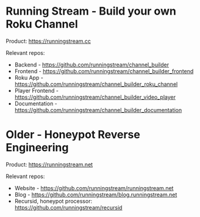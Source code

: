 # Running Stream - Build your own Roku Channel

Product: https://runningstream.cc

Relevant repos:
* Backend - https://github.com/runningstream/channel_builder
* Frontend - https://github.com/runningstream/channel_builder_frontend
* Roku App - https://github.com/runningstream/channel_builder_roku_channel
* Player Frontend - https://github.com/runningstream/channel_builder_video_player
* Documentation - https://github.com/runningstream/channel_builder_documentation

# Older - Honeypot Reverse Engineering

Product: https://runningstream.net

Relevant repos:
* Website - https://github.com/runningstream/runningstream.net
* Blog - https://github.com/runningstream/blog.runningstream.net
* Recursid, honeypot processor: https://github.com/runningstream/recursid
